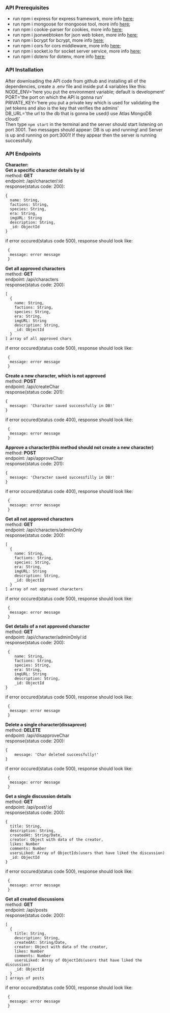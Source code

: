 ### API Prerequisites
* run npm i express for express framework, more info [here](https://www.npmjs.com/package/express);
* run npm i mongoose for mongoose tool, more info [here](https://www.npmjs.com/package/mongoose);
* run npm i cookie-parser for cookies, more info [here](https://www.npmjs.com/package/cookie-parser);
* run npm i jsonwebtoken for json web token, more info [here](https://www.npmjs.com/package/jsonwebtoken);
* run npm i bcrypt for bcrypt, more info [here](https://www.npmjs.com/package/bcrypt);
* run npm i cors for cors middleware, more info [here](https://www.npmjs.com/package/cors);
* run npm i socket.io for socket server service, more info [here](https://www.npmjs.com/package/socket.io);
* run npm i dotenv for dotenv, more info [here](https://www.npmjs.com/package/dotenv);

### API Installation
After downloading the API code from github and installing all of the dependencies, create a .env file and inside put 4 variables like this:
NODE_ENV='here you put the environment variable; default is development'<br/>PORT='the port on which the API is gonna run'<br/>
PRIVATE_KEY='here you put a private key which is used for validating the jwt tokens and also is the key that verifies the admins'<br/>
DB_URL='the url to the db that is gonna be used(I use Atlas MongoDB cloud)'<br/>
Then type ```npm start``` in the terminal and the server should start listening on port 3001. Two messages should appear: 
DB is up and running! and Server is up and running on port:3001! If they appear then the server is running successfully.

### API Endpoints
**Character:**<br/>
**Get a specific character details by id**<br/>
method: **GET**<br/>
endpoint: /api/character/:id<br/>
response(status code: 200): 
```
{ 
  name: String,
  factions: String,
  species: String,
  era: String,
  imgURL: String
  description: String,
  _id: ObjectId
}
```
if error occured(status code 500), response should look like:
```
 {
  message: error message
 } 
```
**Get all approved characters**<br/>
method: **GET**<br/>
endpoint: /api/characters<br/>
response(status code: 200): 
```
[
  { 
    name: String,
    factions: String,
    species: String,
    era: String,
    imgURL: String
    description: String,
    _id: ObjectId
  }
] array of all approved chars
```
if error occured(status code 500), response should look like:
```
 {
  message: error message
 } 
```
**Create a new character, which is not approved**<br/>
method: **POST**<br/>
endpoint: /api/createChar<br/>
response(status code: 201): 
```
{
  message: 'Character saved successfully in DB!'
}
```
if error occured(status code 400), response should look like:
```
 {
  message: error message
 } 
```
**Approve a character(this method should not create a new character)**<br/>
method: **POST**<br/>
endpoint: /api/approveChar<br/>
response(status code: 201): 
```
{
  message: 'Character saved successfilly in DB!'
}
```
if error occured(status code 400), response should look like:
```
 {
  message: error message
 } 
```
**Get all not approved characters**<br/>
method: **GET**<br/>
endpoint: /api/characters/adminOnly<br/>
response(status code: 200): 
```
[
  { 
    name: String,
    factions: String,
    species: String,
    era: String,
    imgURL: String
    description: String,
    _id: ObjectId
  }
] array of not approved characters
```
if error occured(status code 500), response should look like:
```
 {
  message: error message
 } 
```
**Get details of a not approved character**<br/>
method: **GET**<br/>
endpoint: /api/character/adminOnly/:id<br/>
response(status code: 200): 
```
 { 
    name: String,
    factions: String,
    species: String,
    era: String,
    imgURL: String
    description: String,
    _id: ObjectId
}
```
if error occured(status code 500), response should look like:
```
 {
  message: error message
 } 
```
**Delete a single character(dissaprove)**<br/>
method: **DELETE**<br/>
endpoint: /api/disapproveChar<br/>
response(status code: 200): 
```
{ 
    message: 'Char deleted successfully!'
}
```
if error occured(status code 500), response should look like:
```
 {
  message: error message
 } 
```
**Get a single discussion details**<br/>
method: **GET**<br/>
endpoint: /api/post/:id<br/>
response(status code: 200): 
```
{ 
  title: String,
  description: String,
  createdAt: String/Date,
  creator: Object with data of the creator,
  likes: Number
  comments: Number
  usersLiked: Array of ObjectIds(users that have liked the discussion)
  _id: ObjectId
}
```
if error occured(status code 500), response should look like:
```
 {
  message: error message
 } 
```
**Get all created discussions**<br/>
method: **GET**<br/>
endpoint: /api/posts<br/>
response(status code: 200): 
```
[
  { 
    title: String,
    description: String,
    createdAt: String/Date,
    creator: Object with data of the creator,
    likes: Number
    comments: Number
    usersLiked: Array of ObjectIds(users that have liked the discussion)
    _id: ObjectId
  }
] arrays of posts
```
if error occured(status code 500), response should look like:
```
 {
  message: error message
 } 
```